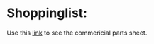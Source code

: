 # Shoppinglist:

Use this [link](https://docs.google.com/spreadsheets/d/e/2PACX-1vTIRfBeJ7thFdzGl79vQ3DhyDvrJGLMCSGEzuUNWfgzH_Tt9qb4kn_i0lc7JQ6UjFKgL4_J0WG13Arx/pubhtml) to see the commericial parts sheet.
